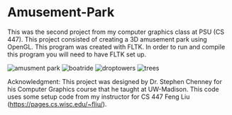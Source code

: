 # Amusement-Park
This was the second project from my computer graphics class at PSU (CS 447). 
This project consisted of creating a 3D amusement park using OpenGL. This program was created with FLTK. 
In order to run and compile this program you will need to have FLTK set up.

![amusment park](https://user-images.githubusercontent.com/95446026/225270829-804fce77-db6b-472f-ac93-f55d42f524b7.PNG)
![boatride](https://user-images.githubusercontent.com/95446026/225271107-cf991167-8240-41e4-b7f5-7fc9f7a31376.PNG)
![droptowers](https://user-images.githubusercontent.com/95446026/225271150-f3c7de94-0bb6-4f7a-86d0-996d53784beb.PNG)
![trees](https://user-images.githubusercontent.com/95446026/225271221-39a9dd35-b76a-4675-8c64-f074f50574c7.PNG)


Acknowledgment:
This project was designed by Dr. Stephen Chenney for his Computer Graphics course that he taught at UW-Madison.
This code uses some setup code from my instructor for CS 447 Feng Liu (https://pages.cs.wisc.edu/~fliu/). 
